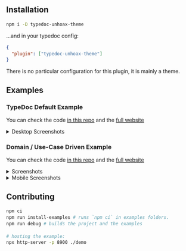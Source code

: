 ## Installation

```sh
npm i -D typedoc-unhoax-theme
```

…and in your typedoc config:

```json
{
  "plugin": ["typedoc-unhoax-theme"]
}
```

There is no particular configuration for this plugin, it is mainly a theme.

## Examples

### TypeDoc Default Example

You can check the code [in this repo](./examples/typedoc-default/) and the [full website](https://sacdenoeuds.github.io/typedoc-unhoax-theme/typedoc-default/)

<details>
  <summary>Desktop Screenshots</summary>
  <img src="examples/typedoc-default-asset-home.png" alt="Default Example / Home" width="100%">
  <img src="examples/typedoc-default-asset-home-document.png" alt="Default Example / Document" width="100%">
  <img src="examples/typedoc-default-asset-home-function.png" alt="Default Example / Function" width="100%">
</details>

### Domain / Use-Case Driven Example

You can check the code [in this repo](./examples/ddd/) and the [full website](https://sacdenoeuds.github.io/typedoc-unhoax-theme/ddd/)

<details>
  <summary>Screenshots</summary>
  <img src="examples/ddd-asset-use-case.png" alt="DDD / Use Case" width="100%">
  <img src="examples/ddd-asset-modules.png" alt="DDD / Modules" width="100%">
</details>

<details>
  <summary>Mobile Screenshots</summary>
  <p align="center">
    <img src="examples/ddd-asset-modules-mobile.png" alt="DDD / Modules / Mobile" width="30%">
    <img src="examples/ddd-asset-module-mobile-menu.png" alt="DDD / Modules / Mobile / menu opened" width="30%">
  </p>
</details>

## Contributing

```sh
npm ci
npm run install-examples # runs `npm ci` in examples folders.
npm run debug # builds the project and the examples

# hosting the example:
npx http-server -p 8900 ./demo
```
